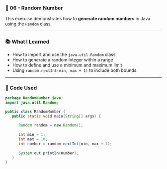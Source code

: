 ### 📁 06 - Random Number

This exercise demonstrates how to **generate random numbers** in Java using the `Random` class.

---

### 📚 What I Learned

- How to import and use the `java.util.Random` class
- How to generate a random integer within a range
- How to define and use a minimum and maximum limit
- Using `random.nextInt(min, max + 1)` to include both bounds

---

### 🧠 Code Used

```java
package RandomNumber.java;
import java.util.Random;

public class RandomNumber {
   public static void main(String[] args) {
      
      Random random = new Random();
      
      int min = 1;
      int max = 10;
      int number = random.nextInt(min, max + 1);
      
      System.out.println(number);
   }
} 
